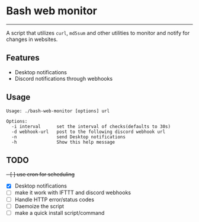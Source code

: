 # Bash web monitor
***
A script that utilizes `curl`, `md5sum` and other utilities to monitor and notify for changes in websites.

## Features
 - Desktop notifications
 - Discord notifications through webhooks

## Usage
```
Usage: ./bash-web-monitor [options] url

Options:
  -i interval      set the interval of checks(defaults to 30s)
  -d webhook-url   post to the following discord webhook url
  -n               send Desktop notifications
  -h               Show this help message
```

## TODO
~~- [ ] use cron for scheduling~~
 - [x] Desktop notifications
 - [ ] make it work with IFTTT and discord webhooks
 - [ ] Handle HTTP error/status codes
 - [ ] Daemoize the script
 - [ ] make a quick install script/command
